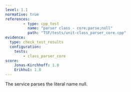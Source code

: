 ```yaml
---
level: 1.1
normative: true
references:
        - type: cpp_test
          name: "parser class - core;parse;null"
          path: "TSF/tests/unit-class_parser_core.cpp"
evidence:
  type: check_test_results
  configuration:
    tests: 
        - class_parser_core
score:
    Jonas-Kirchhoff: 1.0
    Erikhu1: 1.0
---
```


The service parses the literal name null.